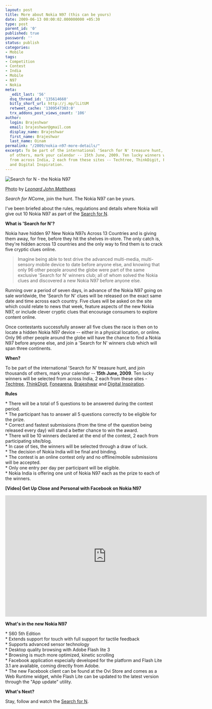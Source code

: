 ```yaml
---
layout: post
title: More about Nokia N97 (this can be yours)
date: 2009-06-13 00:00:02.000000000 +05:30
type: post
parent_id: '0'
published: true
password: ''
status: publish
categories:
- Mobile
tags:
- Competition
- Contest
- India
- Mobile
- N97
- Nokia
meta:
  _edit_last: '56'
  dsq_thread_id: '135614660'
  bitly_short_url: http://j.mp/lLitUM
  retweet_cache: '1309547303:0'
  trx_addons_post_views_count: '106'
author:
  login: Brajeshwar
  email: brajeshwar@gmail.com
  display_name: Brajeshwar
  first_name: Brajeshwar
  last_name: Oinam
permalink: "/2009/nokia-n97-more-details/"
excerpt: To be part of the international 'Search for N' treasure hunt, and join thousands
  of others, mark your calendar -- 15th June, 2009. Ten lucky winners will be selected
  from across India, 2 each from these sites -- Techtree, ThinkDigit, Fonearena, Brajeshwar
  and Digital Inspiration.
---
```

<div class="figure"><img src="/static/2009/06/nokia-n97-search-12.jpg" alt="Search for N - the Nokia N97" />
<p class="credit"><abbr class="type" title="Photograph">Photo</abbr> by <cite><a href="http://www.flickr.com/photos/mythoto/1234638761/">Leonard John Matthews</a></cite></p>
<p class="caption"><em class="title">Search for N</em>Come, join the hunt. The Nokia N97 can be yours.</p>
</div>

<p>I've been briefed about the rules, regulations and details where Nokia will give out 10 Nokia N97 as part of the <a href="/2009/nokia-search-for-n/">Search for N</a>.</p>
<p><strong>What is 'Search for N'?</strong></p>
<p>Nokia have hidden 97 New Nokia N97s Across 13 Countries and is giving them away, for free, before they hit the shelves in-store. The only catch is, they're hidden across 13 countries and the only way to find them is to crack five cryptic clues online.</p>
<blockquote><p>Imagine being able to test drive the advanced multi-media, multi-sensory mobile device to date before anyone else, and knowing that only 96 other people around the globe were part of the same exclusive 'Search for N' winners club; all of whom solved the Nokia clues and discovered a new Nokia N97 before anyone else.</p></blockquote>
<p>Running over a period of seven days, in advance of the Nokia N97 going on sale worldwide, the 'Search for N' clues will be released on the exact same date and time across each country. Five clues will be asked on the site which could relate to news that week, feature aspects of the new Nokia N97, or include clever cryptic clues that encourage consumers to explore content online.</p>
<p>Once contestants successfully answer all five clues the race is then on to locate a hidden Nokia N97 device -- either in a physical location, or online. Only 96 other people around the globe will have the chance to find a Nokia N97 before anyone else, and join a 'Search for N' winners club which will span three continents.</p>
<p><strong>When?</strong></p>
<p>To be part of the international 'Search for N' treasure hunt, and join thousands of others, mark your calendar -- <strong>15th June, 2009</strong>. Ten lucky winners will be selected from across India, 2 each from these sites - <a href="http://www.techtree.com/">Techtree</a>, <a href="http://www.thinkdigit.com/">ThinkDigit</a>, <a href="http://www.fonearena.com/">Fonearena</a>, <a href="/">Brajeshwar</a> and <a href="http://www.labnol.org/">Digital Inspiration</a>.</p>
<p><strong>Rules</strong></p>
<p>* There will be a total of 5 questions to be answered during the contest period.<br />
* The participant has to answer all 5 questions correctly to be eligible for the prize.<br />
* Correct and fastest submissions (from the time of the question being released every day) will stand a better chance to win the award.<br />
* There will be 10 winners declared at the end of the contest, 2 each from participating site/blog.<br />
* In case of ties, the winners will be selected through a draw of luck.<br />
* The decision of Nokia India will be final and binding.<br />
* The contest is an online contest only and no offline/mobile submissions will be accepted.<br />
* Only one entry per day per participant will be eligible.<br />
* Nokia India is offering one unit of Nokia N97 each as the prize to each of the winners.</p>
<p><strong>[Video] Get Up Close and Personal with Facebook on Nokia N97</strong></p>
<p><object width="640" height="385"><param name="movie" value="http://www.youtube.com/v/ceck_qSSXa0&hl=en&fs=1&rel=0" /><param name="allowFullScreen" value="true" /><param name="allowscriptaccess" value="always" /><embed src="http://www.youtube.com/v/ceck_qSSXa0&hl=en&fs=1&rel=0" type="application/x-shockwave-flash" allowscriptaccess="always" allowfullscreen="true" width="640" height="385"></embed></object></p>
<p><strong>What's in the new Nokia N97</strong></p>
<p>* S60 5th Edition<br />
* Extends support for touch with full support for tactile feedback<br />
* Supports advanced sensor technology<br />
* Desktop quality browsing with Adobe Flash lite 3<br />
* Browsing is much more optimized, kinetic scrolling<br />
* Facebook application especially developed for the platform and Flash Lite 3.1 are available, coming directly from Adobe.<br />
* The new Facebook client can be found at the Ovi Store and comes as a Web Runtime widget, while Flash Lite can be updated to the latest version through the "App update" utility.</p>
<p><strong>What's Next?</strong></p>
<p>Stay, follow and watch the <a href="/2009/nokia-search-for-n/">Search for N</a>.</p>

